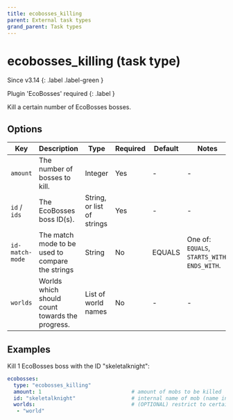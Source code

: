 ```yaml
---
title: ecobosses_killing
parent: External task types
grand_parent: Task types
---
```


# ecobosses_killing (task type)

Since v3.14
{: .label .label-green }

Plugin 'EcoBosses' required
{: .label }

Kill a certain number of EcoBosses bosses.

## Options

| Key             | Description                                      | Type                       | Required | Default | Notes                                         |
|-----------------|--------------------------------------------------|----------------------------|----------|---------|-----------------------------------------------|
| `amount`        | The number of bosses to kill.                    | Integer                    | Yes      | \-      | \-                                            |
| `id` / `ids`    | The EcoBosses boss ID(s).                        | String, or list of strings | Yes      | \-      | \-                                            |
| `id-match-mode` | The match mode to be used to compare the strings | String                     | No       | EQUALS  | One of: `EQUALS`, `STARTS_WITH`, `ENDS_WITH`. |
| `worlds`        | Worlds which should count towards the progress.  | List of world names        | No       | \-      | \-                                            |

## Examples

Kill 1 EcoBosses boss with the ID "skeletalknight":

``` yaml
ecobosses:
  type: "ecobosses_killing"
  amount: 1                             # amount of mobs to be killed
  id: "skeletalknight"                  # internal name of mob (name in config - NOT display name)
  worlds:                               # (OPTIONAL) restrict to certain worlds
   - "world"
```
